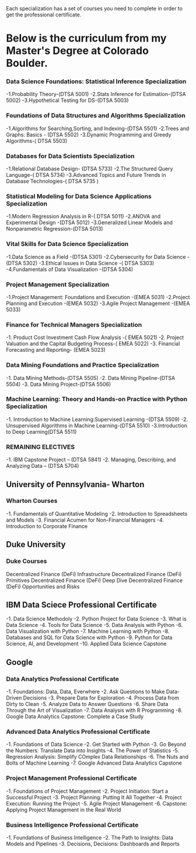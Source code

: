 

Each specialization has a set of courses you need to complete in order to get the professional certificate. 

# Below is the curriculum from my Master's Degree at Colorado Boulder. 

### Data Science Foundations: Statistical Inference Specialization

-1.Probability Theory-(DTSA 5001)
-2.Stats Inference for Estimation-(DTSA 5002)
-3.Hypothetical Testing for DS-(DTSA 5003)

### Foundations of Data Structures and Algorithms Specialization

-1.Algorithms for Searching,Sorting, and Indexing-(DTSA 5501)
-2.Trees and Graphs: Basics - (DTSA 5502)
-3.Dynamic Programming and Greedy Algorithms-( DTSA 5503)

### Databases for Data Scientists Specialization

-1.Relational Database Design- (DTSA 5733)
-2.The Structured Query Language-(  DTSA 5734)
-3.Advanced Topics and Future Trends in Database Technologies-( DTSA 5735 )

### Statistical Modeling for Data Science Applications Specialization

-1.Modern Regression Analysis in R-(  DTSA 5011)
-2.ANOVA and Experimental Design -(DTSA 5012)
-3.Generalized Linear Models and Nonparametric Regression-(DTSA 5013)

### Vital Skills for Data Science Specialization

-1.Data Science as a Field  -(DTSA 5301)
-2.Cybersecurity for Data Science -(DTSA 5302)
-3.Ethical Issues in Data Science -(  DTSA 5303)
-4.Fundamentals of Data Visualization -(DTSA 5304)

### Project Management Specialization

-1.Project Management: Foundations and Execution -(EMEA 5031)
-2.Project Planning and Execution -(EMEA 5032)
-3.Agile Project Management  -(EMEA 5033)

### Finance for Technical Managers Specialization
-1. Product Cost Investment Cash Flow Analysis -( EMEA 5021)
-2. Project Valuation and the Capital Budgeting Process-( EMEA 5022)
-3. Financial Forecasting and Reporting- (EMEA 5023)

### Data Mining Foundations and Practice Specialization

-1. Data Mining Methods-(DTSA 5505)
-2. Data Mining Pipeline-(DTSA 5504)
-3. Data Mining Project-(DTSA 5506)

### Machine Learning: Theory and Hands-on Practice with Python Specialization

-1. Introduction to Machine Learning:Supervised Learning -(DTSA 5509)
-2. Unsupervised Algorithms in Machine Learning-(DTSA 5510)
-3.Introduction  to Deep Learning(DTSA 5511)

### REMAINING ELECTIVES 

-1. IBM Capstone Project – (DTSA 5841) 
-2. Managing, Describing, and Analyzing Data – (DTSA 5704)



## University of Pennsylvania- Wharton

### Wharton Courses 
-1. Fundamentals of Quantitative Modeling
-2. Introduction to Spreadsheets and Models
-3. Financial Acumen for Non-Financial Managers
-4. Introduction to Corporate Finance

## Duke University

### Duke Courses 
Decentralized Finance (DeFi) Infrastructure
Decentralized Finance (DeFi) Primitives
Decentralized Finance (DeFi) Deep Dive
Decentralized Finance (DeFi) Opportunities and Risks


## IBM Data Sciece Professional Certificate

-1. Data Science Methodoly
-2. Python Project for Data Science
-3. What is Data Science
-4. Tools for Data Science 
-5. Data Analysis with Python
-6. Data Visualization with Python
-7. Machine Learning with Python
-8. Databases and SQL for Data Science with Python
-9. Python for Data Science, AI, and Development
-10. Applied Data Science Capstone

## Google 

### Data Analytics Professional Certificate

-1. Foundations: Data, Data, Everwhere
-2. Ask Questions to Make Data-Driven Decisions 
-3. Prepare Data for Exploration
-4. Process Data from Dirty to Clean
-5. Analyze Data to Answer Questions
-6. Share Data Through the Art of Visualization
-7. Data Analysis with R Programming
-8. Google Data Analytics Capstone: Complete a Case Study

### Advanced Data Analytics Professional Certificate

-1. Foundations of Data Science
-2. Get Started with Python
-3. Go Beyond the Numbers: Translate Data into Insights
-4. The Power of Statistics 
-5. Regression Analysis: Simplify COmplex Data Relationships
-6. The Nuts and Bolts of Machine Learning
-7. Google Advanced Data Analytics Capstone


### Project Management Professional Certificate 

-1. Foundations of Project Management
-2. Project Initiation: Start a Successful Project
-3. Project Planning: Putting It All Together
-4. Project Execution: Running the Project
-5. Agile Project Management 
-6. Capstone: Applying Project Management in the Real World

### Business Intelligence Professional Certificate 

-1. Foundations of Business Intelligence 
-2. The Path to Insights: Data Models and Pipelines
-3. Decisions, Decisions: Dashboards and Reports

